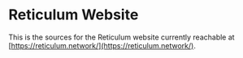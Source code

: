 # Reticulum Website
This is the sources for the Reticulum website currently reachable at [https://reticulum.network/](https://reticulum.network/).
